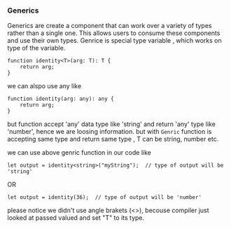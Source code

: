 ### Generics
Generics are create a component that can work over a variety of types rather than a single one. 
This allows users to consume these components and use their own types.
Genrice is special type variable <T>, which works on type of the variable. 
```
function identity<T>(arg: T): T {
    return arg;
}
```
we can alspo use any like
```
function identity(arg: any): any {
    return arg;
}
```
but function accept 'any' data type like 'string' and return 'any' type like 'number', hence we are loosing information.
but with ```Genric``` function is accepting same type <T> and return same type <T>, T can be string, number etc.

we can use above genric function in our code like
```
let output = identity<string>("myString");  // type of output will be 'string'
```
OR
```
let output = identity(36);  // type of output will be 'number'
```
please notice we didn't use angle brakets (<>), 
becouse compiler just looked at passed valued and set "T" to its type. 
